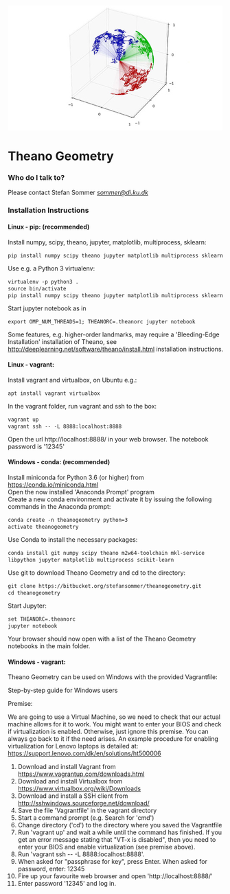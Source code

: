 ![](logo/stocso31s.jpg)

# Theano Geometry #

### Who do I talk to? ###

Please contact Stefan Sommer *sommer@di.ku.dk*

### Installation Instructions ###

#### Linux - pip: (recommended)
Install numpy, scipy, theano, jupyter, matplotlib, multiprocess, sklearn:
```
pip install numpy scipy theano jupyter matplotlib multiprocess sklearn
```
Use e.g. a Python 3 virtualenv:
```
virtualenv -p python3 .
source bin/activate
pip install numpy scipy theano jupyter matplotlib multiprocess sklearn
```
Start jupyter notebook as in
```
export OMP_NUM_THREADS=1; THEANORC=.theanorc jupyter notebook
```

Some features, e.g. higher-order landmarks, may require a 'Bleeding-Edge Installation' installation of Theano, see http://deeplearning.net/software/theano/install.html installation instructions.

#### Linux - vagrant:
Install vagrant and virtualbox, on Ubuntu e.g.:
```
apt install vagrant virtualbox
```
In the vagrant folder, run vagrant and ssh to the box:
```
vagrant up
vagrant ssh -- -L 8888:localhost:8888
```
Open the url http://localhost:8888/ in your web browser. The notebook password is '12345'

#### Windows - conda: (recommended)
Install miniconda for Python 3.6 (or higher) from https://conda.io/miniconda.html  
Open the now installed 'Anaconda Prompt' program  
Create a new conda environment and activate it by issuing the following commands in the Anaconda prompt:
```
conda create -n theanogeometry python=3
activate theanogeometry
```
Use Conda to install the necessary packages:
```
conda install git numpy scipy theano m2w64-toolchain mkl-service libpython jupyter matplotlib multiprocess scikit-learn
```
Use git to download Theano Geometry and cd to the directory:
```
git clone https://bitbucket.org/stefansommer/theanogeometry.git
cd theanogeometry
```
Start Jupyter:
```
set THEANORC=.theanorc 
jupyter notebook
```
Your browser should now open with a list of the Theano Geometry notebooks in the main folder.

#### Windows - vagrant:
Theano Geometry can be used on Windows with the provided Vagrantfile:

Step-by-step guide for Windows users

Premise:

We are going to use a Virtual Machine, so we need to check that our actual machine allows for it to work. You might want to enter your BIOS and check if virtualization is enabled. Otherwise, just ignore this premise. You can always go back to it if the need arises.
An example procedure for enabling virtualization for Lenovo laptops is detailed at: https://support.lenovo.com/dk/en/solutions/ht500006

1. Download and install Vagrant from https://www.vagrantup.com/downloads.html		
1. Download and install Virtualbox from https://www.virtualbox.org/wiki/Downloads
1. Download and install a SSH client from http://sshwindows.sourceforge.net/download/		
1. Save the file 'Vagrantfile' in the vagrant directory
1. Start a command prompt (e.g. Search for 'cmd')						
1. Change directory ('cd') to the directory where you saved the Vagrantfile						
1. Run 'vagrant up' and wait a while until the command has finished. If you get an error message stating that "VT-x is disabled", then you need to enter your BIOS and enable virtualization (see premise above).
1. Run 'vagrant ssh -- -L 8888:localhost:8888'. 
1. When asked for "passphrase for key", press Enter. When asked for password, enter: 12345
1. Fire up your favourite web browser and open 'http://localhost:8888/'
1. Enter password '12345' and log in.

